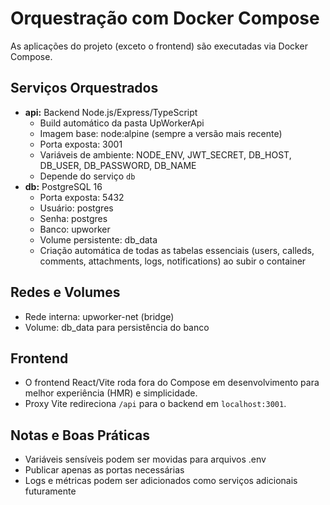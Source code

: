 

# Orquestração com Docker Compose

As aplicações do projeto (exceto o frontend) são executadas via Docker Compose.


## Serviços Orquestrados

- **api:** Backend Node.js/Express/TypeScript
	- Build automático da pasta UpWorkerApi
	- Imagem base: node:alpine (sempre a versão mais recente)
	- Porta exposta: 3001
	- Variáveis de ambiente: NODE_ENV, JWT_SECRET, DB_HOST, DB_USER, DB_PASSWORD, DB_NAME
	- Depende do serviço `db`
- **db:** PostgreSQL 16
	- Porta exposta: 5432
	- Usuário: postgres
	- Senha: postgres
	- Banco: upworker
	- Volume persistente: db_data
	- Criação automática de todas as tabelas essenciais (users, calleds, comments, attachments, logs, notifications) ao subir o container

## Redes e Volumes

- Rede interna: upworker-net (bridge)
- Volume: db_data para persistência do banco

## Frontend

- O frontend React/Vite roda fora do Compose em desenvolvimento para melhor experiência (HMR) e simplicidade.
- Proxy Vite redireciona `/api` para o backend em `localhost:3001`.

## Notas e Boas Práticas

- Variáveis sensíveis podem ser movidas para arquivos .env
- Publicar apenas as portas necessárias
- Logs e métricas podem ser adicionados como serviços adicionais futuramente
